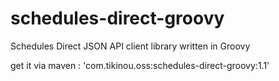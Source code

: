 schedules-direct-groovy
=======================

Schedules Direct JSON API client library written in Groovy

get it via maven : 'com.tikinou.oss:schedules-direct-groovy:1.1'
